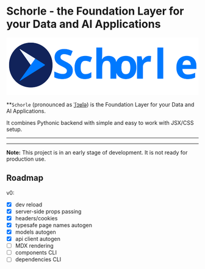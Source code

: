 # Schorle - the Foundation Layer for your Data and AI Applications

<p align="center">
    <img src="https://raw.githubusercontent.com/renardeinside/schorle/main/raw/with_text.svg" class="align-center" height="150" alt="logo" />
</p>

\*\*`Schorle` (pronounced as [ˈʃɔʁlə](https://en.wikipedia.org/wiki/Schorle)) is the Foundation Layer for your Data and AI Applications.

It combines Pythonic backend with simple and easy to work with JSX/CSS setup.

---

<p align="center">
</p>

---

**Note:** This project is in an early stage of development. It is not ready for production use.

## Roadmap

v0:

- [x] dev reload
- [x] server-side props passing
- [x] headers/cookies
- [x] typesafe page names autogen
- [x] models autogen
- [x] api client autogen
- [ ] MDX rendering
- [ ] components CLI
- [ ] dependencies CLI
